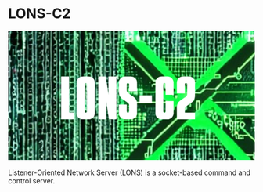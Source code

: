 # LONS-C2
![Banner](https://raw.githubusercontent.com/m4riio21/LONS-C2/fed1c65dfda225ec876f9f0179a94b8490621ba0/resources/LOGO.png)

Listener-Oriented Network Server (LONS) is a socket-based command and control server.
